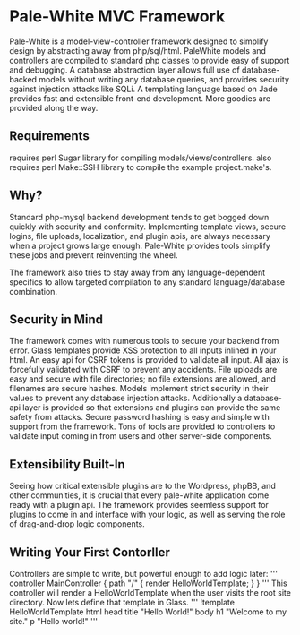 # Pale-White MVC Framework
Pale-White is a model-view-controller framework designed to simplify design by abstracting away from php/sql/html.
PaleWhite models and controllers are compiled to standard php classes to provide easy of support and debugging.
A database abstraction layer allows full use of database-backed models without writing any database queries, and provides security against injection attacks like SQLi.
A templating language based on Jade provides fast and extensible front-end development.
More goodies are provided along the way.

## Requirements
requires perl Sugar library for compiling models/views/controllers.
also requires perl Make::SSH library to compile the example project.make's.

## Why?
Standard php-mysql backend development tends to get bogged down quickly with security and conformity.
Implementing template views, secure logins, file uploads, localization, and plugin apis, are always necessary when a project grows large enough.
Pale-White provides tools simplify these jobs and prevent reinventing the wheel.

The framework also tries to stay away from any language-dependent specifics to allow
targeted compilation to any standard language/database combination.

## Security in Mind
The framework comes with numerous tools to secure your backend from error.
Glass templates provide XSS protection to all inputs inlined in your html.
An easy api for CSRF tokens is provided to validate all input.
All ajax is forcefully validated with CSRF to prevent any accidents.
File uploads are easy and secure with file directories;
no file extensions are allowed, and filenames are secure hashes.
Models implement strict security in their values to prevent any database injection attacks.
Additionally a database-api layer is provided so that extensions and plugins can provide the same safety from attacks.
Secure password hashing is easy and simple with support from the framework.
Tons of tools are provided to controllers to validate input coming in from users and other server-side components.

## Extensibility Built-In
Seeing how critical extensible plugins are to the Wordpress, phpBB, and other communities,
it is crucial that every pale-white application come ready with a plugin api.
The framework provides seemless support for plugins to come in and interface with your logic,
as well as serving the role of drag-and-drop logic components.

## Writing Your First Contorller
Controllers are simple to write, but powerful enough to add logic later:
'''
controller MainController {
	path "/" {
		render HelloWorldTemplate;
	}
}
'''
This controller will render a HelloWorldTemplate when the user visits the root site directory.
Now lets define that template in Glass.
'''
!template HelloWorldTemplate
	html
		head
			title "Hello World!"
		body
			h1 "Welcome to my site."
			p "Hello world!"
'''



